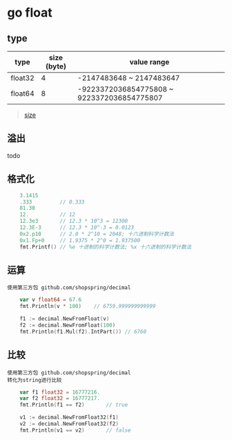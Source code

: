 # go float

## type

| type    | size (byte) | value range                                |
| ------- | ----------- | ------------------------------------------ |
| float32 | 4           | -2147483648 ~ 2147483647                   |
| float64 | 8           | -9223372036854775808 ~ 9223372036854775807 |

> [size](go-type-size.md)

## 溢出

todo

## 格式化

```go
    3.1415
    .333         // 0.333
    81.30
    12.          // 12
    12.3e3       // 12.3 * 10^3 = 12300
    12.3E-3      // 12.3 * 10^-3 = 0.0123
    0x2.p10      // 2.0 * 2^10 = 2048; 十六进制科学计数法
    0x1.Fp+0     // 1.9375 * 2^0 = 1.937500
    fmt.Printf() // %e 十进制的科学计数法; %x 十六进制的科学计数法
```

## 运算

    使用第三方包 github.com/shopspring/decimal

```go
	var v float64 = 67.6
	fmt.Println(v * 100)    // 6759.999999999999

    f1 := decimal.NewFromFloat(v)
    f2 := decimal.NewFromFloat(100)
    fmt.Println(f1.Mul(f2).IntPart()) // 6760
```

## 比较

    使用第三方包 github.com/shopspring/decimal
    转化为string进行比较

```go
	var f1 float32 = 16777216.
	var f2 float32 = 16777217.
	fmt.Println(f1 == f2)       // true

	v1 := decimal.NewFromFloat32(f1)
	v2 := decimal.NewFromFloat32(f2)
	fmt.Println(v1 == v2)       // false
```